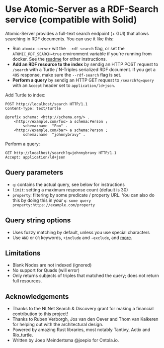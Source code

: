 # Use Atomic-Server as a RDF-Search service (compatible with Solid)

Atomic-Server provides a full-text search endpoint (+ GUI) that allows searching in RDF documents.
You can use it like this:

- Run `atomic-server` wit the `--rdf-search` flag, or set the `ATOMIC_RDF_SEARCH=true` environment variable if you're running from docker. See the [readme](./README.md) for other instructions.
- **Add an RDF resource to the index** by sendig an HTTP POST request to `/search` with a Turtle / N-Triples serialized RDF document. If you get a `405` response, make sure the `--rdf-search` flag is set.
- **Perform a query** by sendig an HTTP GET request to `/search?q=query` with an `Accept` header set to `application/ld+json`.

Add Turtle to index:
```HTTP
POST http://localhost/search HTTP/1.1
Content-Type: text/turtle

@prefix schema: <http://schema.org/> .
    <http://example.com/foo> a schema:Person ;
        schema:name  "Foo" .
    <http://example.com/bar> a schema:Person ;
        schema:name  "johnnybravy" .
```

Perform a query:

```HTTP
GET http://localhost/search?q=johnnybravy HTTP/1.1
Accept: application/ld+json
```

## Query parameters

- `q`: contains the actual query, see below for instructions
- `limit`: setting a maximum response count (default is 30)
- `property`: filtering by some predicate / property URL. You can also do this by doing this in your `q`: `some query property:https://example.com/property`

## Query string options

- Uses fuzzy matching by default, unless you use special characters
- Use `AND` or `OR` keywords, `+include` and `-exclude`, and [more](https://docs.rs/tantivy/0.16.1/tantivy/query/struct.QueryParser.html).

## Limitations

- Blank Nodes are not indexed (ignored)
- No support for Quads (will error)
- Only returns subjects of triples that matched the query; does not return full resources.

## Acknowledgements

- Thanks to the NLNet Search & Discovery grant for making a financial contribution to this project!
- Thanks to Ruben Verborgh, Jos van den Oever and Thom van Kalkeren for helping out with the architectural design.
- Powered by amazing Rust libraries, most notably Tantivy, Actix and Rio_turtle.
- Written by Joep Meindertsma @joepio for Ontola.io.
